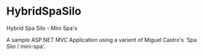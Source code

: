 # HybridSpaSilo
Hybrid Spa Silo - Mini Spa's

A sample ASP.NET MVC Application using a varient of Miguel Castro's 'Spa Silo / mini-spa'.

